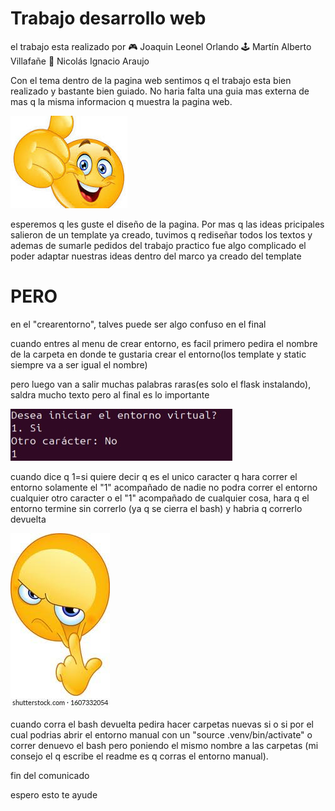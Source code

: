 # Trabajo desarrollo web
el trabajo esta realizado por 
🎮 Joaquin Leonel Orlando
🕹️ Martín Alberto Villafañe
👾 Nicolás Ignacio Araujo

Con el tema dentro de la pagina web sentimos q el trabajo esta bien realizado y bastante bien guiado.
No haria falta una guia mas externa de mas q la misma informacion q muestra la pagina web. 

![HURRA](/static/images/hurra.jpeg)

esperemos q les guste el diseño de la pagina.
Por mas q las ideas pricipales salieron de un template ya creado, tuvimos q rediseñar todos los textos y ademas de sumarle pedidos del trabajo practico fue algo complicado el poder adaptar nuestras ideas dentro del marco ya creado del template
# PERO
en el "crearentorno", talves puede ser algo confuso en el final

cuando entres al menu de crear entorno, es facil primero pedira el nombre de la carpeta en donde te gustaria crear el entorno(los template y static siempre va a ser igual el nombre)

pero luego van a salir muchas palabras raras(es solo el flask instalando), saldra mucho texto pero al final es lo importante

![pero](static/images/ojito.jpeg)

cuando dice q 1=si quiere decir q es el unico caracter q hara correr el entorno solamente el "1" acompañado de nadie 
no podra correr el entorno cualquier otro caracter o el "1" acompañado de cualquier cosa, hara q el entorno termine sin correrlo (ya q se cierra el bash) y habria q correrlo devuelta

![ojo](static/images/ojo.jpeg)

cuando corra el bash devuelta pedira hacer carpetas nuevas si o si por el cual podrias abrir el entorno manual con un "source .venv/bin/activate" o correr denuevo el bash pero poniendo el mismo nombre a las carpetas (mi consejo el q escribe el readme es q corras el entorno manual).

fin del comunicado 


espero esto te ayude



